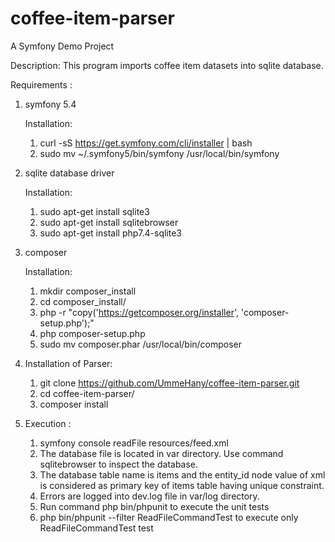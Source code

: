 # coffee-item-parser
A Symfony Demo Project

Description:
This program imports coffee item datasets into sqlite database.

Requirements :

1. symfony 5.4

   Installation:
    1. curl -sS https://get.symfony.com/cli/installer | bash
    2. sudo mv ~/.symfony5/bin/symfony /usr/local/bin/symfony

2. sqlite database driver

   Installation:
    1. sudo apt-get install sqlite3
    2. sudo apt-get install sqlitebrowser
    3. sudo apt-get install php7.4-sqlite3
   

3. composer 

   Installation:
    1. mkdir composer_install
    2. cd composer_install/
    3. php -r "copy('https://getcomposer.org/installer', 'composer-setup.php');" 
    4. php composer-setup.php 
    5. sudo mv composer.phar /usr/local/bin/composer

4. Installation of Parser:
    1. git clone https://github.com/UmmeHany/coffee-item-parser.git
    2. cd coffee-item-parser/
    3. composer install

5. Execution :
    
    1. symfony console readFile resources/feed.xml
    2. The database file is located in var directory. Use command sqlitebrowser to inspect the database.
    3. The database table name is items and the entity_id node value of xml is considered as primary key of items table having unique constraint.
    4. Errors are logged into dev.log file in var/log directory.
    5. Run command php bin/phpunit to execute the unit tests
    6. php bin/phpunit --filter ReadFileCommandTest to execute only ReadFileCommandTest test



    
 
